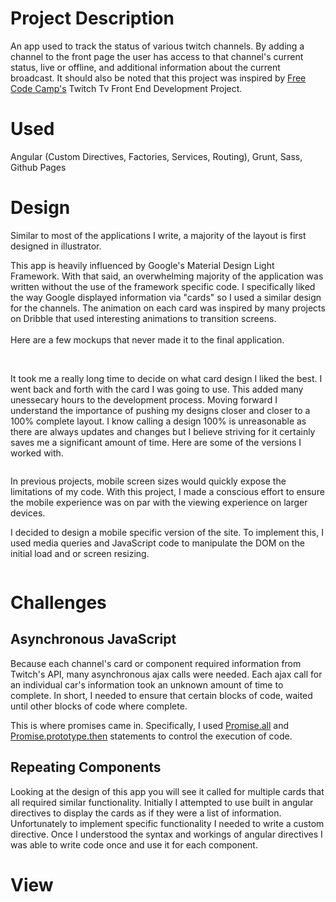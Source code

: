 # Project Description
An app used to track the status of various twitch channels. By adding a channel to the front page the user has access to that channel's current status, live or offline, and additional information about the current broadcast. It should also be noted that this project was inspired by [Free Code Camp's](http://freecodecamp.com) Twitch Tv Front End Development Project.

# Used
  Angular (Custom Directives, Factories, Services, Routing), Grunt, Sass, Github Pages

# Design
Similar to most of the applications I write, a majority of the layout is first designed in illustrator.

This app is heavily influenced by Google's Material Design Light Framework. With that said, an overwhelming majority of the application was written without the use of the framework specific code. I specifically liked the way Google displayed information via "cards" so I used a similar design for the channels. The animation on each card was inspired by many projects on Dribble that used interesting animations to transition screens.
<br>
<br>
Here are a few mockups that never made it to the final application.

<img class="landscape" src="../../assets/images/twitch-viewer/desktop-mockup-2.png" alt="">
<img class="landscape" src="../../assets/images/twitch-viewer/desktop-mockups.png" alt="">

It took me a really long time to decide on what card design I liked the best. I went back and forth with the card I was going to use. This added many unessecary hours to the development process. Moving forward I understand the importance of pushing my designs closer and closer to a 100% complete layout. I know calling a design 100% is unreasonable as there are always updates and changes but I believe striving for it certainly saves me a significant amount of time. Here are some of the versions I worked with.

<img class="landscape full" src="../../assets/images/twitch-viewer/card-mockups.png" alt="">


In previous projects, mobile screen sizes would quickly expose the limitations of my code. With this project, I made a conscious effort to ensure the mobile experience was on par with the viewing experience on larger devices.

I decided to design a mobile specific version of the site. To implement this, I used media queries and JavaScript code to manipulate the DOM on the initial load and or screen resizing.

<img class="portrait shadow" src="../../assets/images/twitch-viewer/mobile-view.png" alt="">


# Challenges

## Asynchronous JavaScript
Because each channel's card or component required information from Twitch's API, many asynchronous  ajax calls were needed. Each ajax call for an individual car's information took an unknown amount of time to complete. In short, I needed to ensure that certain blocks of code, waited until other blocks of code where complete.

This is where promises came in. Specifically, I used [Promise.all](https://developer.mozilla.org/en-US/docs/Web/JavaScript/Reference/Global_Objects/Promise/all) and [Promise.prototype.then](https://developer.mozilla.org/en-US/docs/Web/JavaScript/Reference/Global_Objects/Promise/then) statements to control the execution of code.

## Repeating Components
Looking at the design of this app you will see it called for multiple cards that all required similar functionality. Initially I attempted to use built in angular directives to display the cards as if they were a list of information. Unfortunately to implement specific functionality I needed to write a custom directive. Once I understood the syntax and workings of angular directives I was able to write code once and use it for each component.


# View
